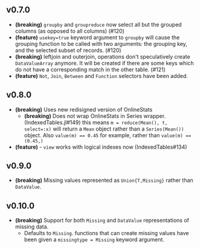 ## v0.7.0

- **(breaking)** `groupby` and `groupreduce` now select all but the grouped columns (as opposed to all columns) (#120)
- **(feature)** `usekey=true` keyword argument to `groupby` will cause the grouping function to be called with two arguments: the grouping key, and the selected subset of records. (#120)
- **(breaking)** leftjoin and outerjoin, operations don't speculatively create `DataValueArray` anymore. It will be created if there are some keys which do not have a corresponding match in the other table. (#121)
- **(feature)** `Not`, `Join`, `Between` and `Function` selectors have been added.

## v0.8.0

- **(breaking)** Uses new redisigned version of OnlineStats
    - **(breaking)** Does not wrap OnlineStats in Series wrapper. (IndexedTables.jl#149) this means `m = reduce(Mean(), t, select=:x)` will return a `Mean` object rather than a `Series(Mean())` object. Also `value(m) == 0.45` for example, rather than `value(m) == (0.45,)`
- **(feature)** - `view` works with logical indexes now (IndexedTables#134)


## v0.9.0

- **(breaking)** Missing values represented as `Union{T,Missing}` rather than `DataValue`.

## v0.10.0

- **(breaking)** Support for both `Missing` and `DataValue` representations of missing data.
    - Defaults to `Missing`.  functions that can create missing values have been given a `missingtype = Missing` keyword argument.